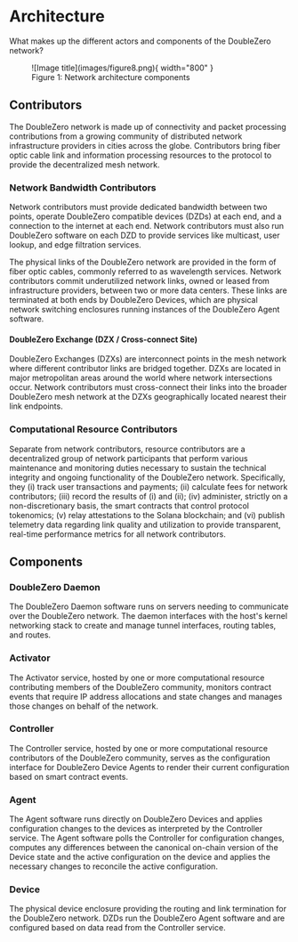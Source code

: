 # Architecture

What makes up the different actors and components of the DoubleZero network?

<figure markdown="span">
  ![Image title](images/figure8.png){ width="800" }
  <figcaption>Figure 1: Network architecture components</figcaption>
</figure>

## Contributors

The DoubleZero network is made up of connectivity and packet processing contributions from a growing community of distributed network infrastructure providers in cities across the globe. Contributors bring fiber optic cable link and information processing resources to the protocol to provide the decentralized mesh network.

### Network Bandwidth Contributors

Network contributors must provide dedicated bandwidth between two points, operate DoubleZero compatible devices (DZDs) at each end, and a connection to the internet at each end. Network contributors must also run DoubleZero software on each DZD to provide services like multicast, user lookup, and edge filtration services.

The physical links of the DoubleZero network are provided in the form of fiber optic cables, commonly referred to as wavelength services. Network contributors commit underutilized network links, owned or leased from infrastructure providers, between two or more data centers. These links are terminated at both ends by DoubleZero Devices, which are physical network switching enclosures running instances of the DoubleZero Agent software.

#### DoubleZero Exchange (DZX / Cross-connect Site)

DoubleZero Exchanges (DZXs) are interconnect points in the mesh network where different contributor links are bridged together. DZXs are located in major metropolitan areas around the world where network intersections occur. Network contributors must cross-connect their links into the broader DoubleZero mesh network at the DZXs geographically located nearest their link endpoints.

### Computational Resource Contributors

Separate from network contributors, resource contributors are a decentralized group of network participants that perform various maintenance and monitoring duties necessary to sustain the technical integrity and ongoing functionality of the DoubleZero network. Specifically, they (i) track user transactions and payments; (ii) calculate fees for network contributors; (iii) record the results of (i) and (ii); (iv) administer, strictly on a non-discretionary basis, the smart contracts that control protocol tokenomics; (v) relay attestations to the Solana blockchain; and (vi) publish telemetry data regarding link quality and utilization to provide transparent, real-time performance metrics for all network contributors.

## Components

### DoubleZero Daemon

The DoubleZero Daemon software runs on servers needing to communicate over the DoubleZero network. The daemon interfaces with the host's kernel networking stack to create and manage tunnel interfaces, routing tables, and routes.

### Activator

The Activator service, hosted by one or more computational resource contributing members of the DoubleZero community, monitors contract events that require IP address allocations and state changes and manages those changes on behalf of the network.

### Controller

The Controller service, hosted by one or more computational resource contributors of the DoubleZero community, serves as the configuration interface for DoubleZero Device Agents to render their current configuration based on smart contract events.

### Agent

The Agent software runs directly on DoubleZero Devices and applies configuration changes to the devices as interpreted by the Controller service. The Agent software polls the Controller for configuration changes, computes any differences between the canonical on-chain version of the Device state and the active configuration on the device and applies the necessary changes to reconcile the active configuration.

### Device

The physical device enclosure providing the routing and link termination for the DoubleZero network. DZDs run the DoubleZero Agent software and are configured based on data read from the Controller service.
